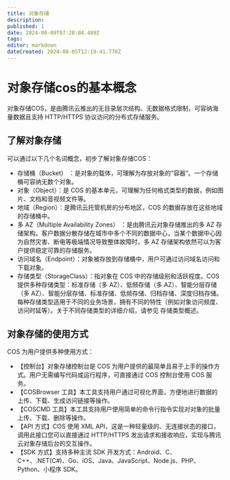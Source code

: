 ```yaml
---
title: 对象存储
description: 
published: 1
date: 2024-08-09T07:28:04.489Z
tags: 
editor: markdown
dateCreated: 2024-08-05T12:19:41.770Z
---
```


# 对象存储cos的基本概念
对象存储COS，是由腾讯云推出的无目录层次结构、无数据格式限制，可容纳海量数据且支持 HTTP/HTTPS 协议访问的分布式存储服务。
## 了解对象存储
可以通过以下几个名词概念，初步了解对象存储COS：
- 存储桶（Bucket） ：是对象的载体，可理解为存放对象的“容器”。一个存储桶可容纳无数个对象。
- 对象（Object）：是 COS 的基本单元，可理解为任何格式类型的数据，例如图片、文档和音视频文件等。
- 地域（Region）：是腾讯云托管机房的分布地区，COS 的数据存放在这些地域的存储桶中。
- 多 AZ（Multiple Availability Zones） ：是由腾讯云对象存储推出的多 AZ 存储架构。客户数据分散存储在城市中多个不同的数据中心，当某个数据中心因为自然灾害、断电等极端情况导致整体故障时，多 AZ 存储架构依然可以为客户提供稳定可靠的存储服务。
- 访问域名（Endpoint）：对象被存放到存储桶中，用户可通过访问域名访问和下载对象。
- 存储类型（StorageClass）：指对象在 COS 中的存储级别和活跃程度。COS 提供多种存储类型：标准存储（多 AZ）、低频存储（多 AZ）、智能分层存储（多 AZ）、智能分层存储、标准存储、低频存储、归档存储、深度归档存储。每种存储类型适用于不同的业务场景，拥有不同的特性（例如对象访问频度、访问时延等）。关于不同存储类型的详细介绍，请参见 存储类型概述。

## 对象存储的使用方式

COS 为用户提供多种使用方式： 
- 【控制台】对象存储控制台是 COS 为用户提供的最简单且易于上手的操作方式。用户无需编写代码或运行程序，可直接通过 COS 控制台使用 COS 服务。
- 【COSBrowser 工具】本工具支持用户通过可视化界面，方便地进行数据的上传、下载、生成访问链接等操作。
- 【COSCMD 工具】本工具支持用户使用简单的命令行指令实现对对象的批量上传、下载、删除等操作。
- 【API 方式】COS 使用 XML API，这是一种轻量级的、无连接状态的接口，调用此接口您可以直接通过 HTTP/HTTPS 发出请求和接收响应，实现与腾讯云对象存储后台的交互操作。
- 【SDK 方式】支持多种主流 SDK 开发方式：Android、C、C++、.NET(C#)、Go、iOS、Java、JavaScript、Node.js、PHP、Python、小程序 SDK。

